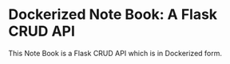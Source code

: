 # Dockerized Note Book: A Flask CRUD API
This Note Book is a Flask CRUD API which is in Dockerized form.
